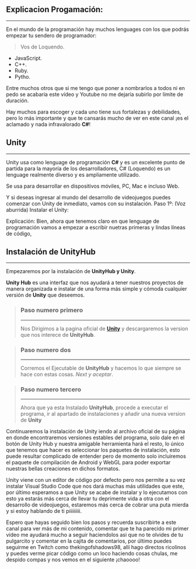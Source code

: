 ## Explicacion Progamación:

---

 En el mundo de la programación hay muchos lenguages con los que podrás empezar tu sendero de programador:
 >Vos de Loquendo.
* JavaScript.
* C++.
* Ruby.
* Pytho.

Entre muchos otros que si me tengo que poner a nombrarlos a todos ni en pedo se acabaría este vídeo y Youtube no me dejaría subirlo por límite de duración.

Hay muchos para escoger y cada uno tiene sus fortalezas y debilidades, pero lo más importante y que te cansarás mucho de ver en este canal ¡es el aclamado y nada infravalorado **C#**!

## Unity

---

Unity usa como lenguage de programación __C#__ y es un excelente punto de partida para la mayoría de los desarrolladores, C# (Loquendo) es un lenguage realmente diverso y es ampliamente utilizado.

Se usa para desarrollar en dispositivos móviles, PC, Mac e incluso Web.

Y si deseas ingresar al mundo del desarrollo de videojuegos puedes comenzar con Unity de inmediato, vamos con su instalación.
Paso 1º: (Voz aburrida) Instalar el Unity:

Explicación: Bien, ahora que tenemos claro en que lenguage de programación vamos a empezar a escribir nuetras primeras y lindas líneas de código,

## Instalación de UnityHub

---

Empezaremos por la instalación de **UnityHub y Unity**.

**Unity Hub** es una interfaz que nos ayudará a tener nuestros proyectos de manera organizada e instalar de una forma más simple y cómoda cualquier versión de **Unity** que deseemos.

>### Paso numero primero
>
>---
>
>Nos Dirigimos a la pagina oficial de **[Unity](https://unity.com/es/download)** y descargaremos la version que nos interece de **UnityHub**.

>### Paso numero dos
>
>---
>
>Corremos el Ejecutable de **UnityHub** y hacemos lo que siempre se hace con estas cosas. 
*Next y aceptar*.

>### Paso numero tercero
>
>---
>
>Ahora que ya esta Instalado **UnityHub**, procede a executar el programa, ir al apartado de instalaciones y añadir una nueva version de **Unity**


Continuaremos la instalación de Unity iendo al archivo oficial de su página en donde encontraremos versiones estables del programa, solo dale en el botón de Unity Hub y nuestra amigable herramienta hará el resto, lo único que tenemos que hacer es seleccionar los paquetes de instalación, esto puede resultar complicado de entender pero de momento solo incluiremos el paquete de compilación de Android y WebGL para poder exportar nuestras bellas creaciones en dichos formatos. 

Unity viene con un editor de código por defecto pero nos permite a su vez instalar Visual Studio Code que nos dará muchas más utilidades que este, por último esperamos a que Unity se acabe de instalar y lo ejecutamos con esto ya estarás más cerca de llevar tu deprimente vida a otra con el desarrollo de videojuegos, estaremos más cerca de cobrar una puta mierda y si estoy hablando de ti piiiiiiiii.

Espero que hayas seguido bien los pasos y recuerda suscribirte a este canal para ver más de mi contenido, comentar que te ha parecido mi primer vídeo me ayudará mucho a seguir haciendolos asi que no te olvides de tu pulgarcito y comentar en la cajita de comentarios, por último puedes seguirme en Twitch como thekingofshadows98, allí hago directos ricolinos y puedes verme picar código como un loco haciendo cosas chulas, me despido compas y nos vemos en el siguiente ¡chaoooo! 